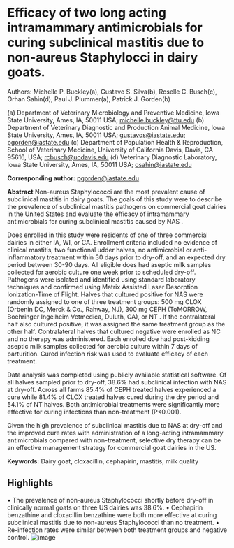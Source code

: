 # Efficacy of two long acting intramammary antimicrobials for curing subclinical mastitis due to non-aureus Staphylocci in dairy goats.

Authors: Michelle P. Buckley(a), Gustavo S. Silva(b), Roselle C. Busch(c), Orhan Sahin(d), Paul J. Plummer(a), Patrick J. Gorden(b)

(a) Department of Veterinary Microbiology and Preventive Medicine, Iowa State University, Ames, IA, 50011 USA; michelle.buckley@ttu.edu
(b) Department of Veterinary Diagnostic and Production Animal Medicine, Iowa State University, Ames, IA, 50011 USA; gustavos@iastate.edu; pgorden@iastate.edu
(c) Department of Population Health & Reproduction, School of Veterinary Medicine, University of California Davis, Davis, CA 95616, USA; rcbusch@ucdavis.edu
(d) Veterinary Diagnostic Laboratory, Iowa State University, Ames, IA, 50011 USA; osahin@iastate.edu

**Corresponding author:** pgorden@iastate.edu

**Abstract**
Non-aureus Staphylococci are the most prevalent cause of subclinical mastitis in dairy goats. The goals of this study were to describe the prevalence of subclinical mastitis pathogens on commercial goat dairies in the United States and evaluate the efficacy of intramammary antimicrobials for curing subclinical mastitis caused by NAS . 

Does enrolled in this study were residents of one of three commercial dairies in either IA, WI, or CA. Enrollment criteria included no evidence of clinical mastitis, two functional udder halves, no antimicrobial or anti-inflammatory treatment within 30 days prior to dry-off, and an expected dry period between 30-90 days. All eligible does had aseptic milk samples collected for aerobic culture one week prior to scheduled dry-off. Pathogens were isolated and identified using standard laboratory techniques and confirmed using Matrix Assisted Laser Desorption Ionization-Time of Flight. Halves that cultured positive for NAS were randomly assigned to one of three treatment groups: 500 mg CLOX  (Orbenin DC, Merck & Co., Rahway, NJ), 300 mg CEPH  (ToMORROW, Boehringer Ingelheim Vetmedica, Duluth, GA), or NT . If the contralateral half also cultured positive, it was assigned the same treatment group as the other half. Contralateral halves that cultured negative were enrolled as NC  and no therapy was administered. Each enrolled doe had post-kidding aseptic milk samples collected for aerobic culture within 7 days of parturition. Cured infection risk was used to evaluate efficacy of each treatment.

Data analysis was completed using publicly available statistical software. Of all halves sampled prior to dry-off, 38.6% had subclinical infection with NAS at dry-off. Across all farms 85.4% of CEPH treated halves experienced a cure while 81.4% of CLOX treated halves cured during the dry period and 54.1% of NT halves. Both antimicrobial treatments were significantly more effective for curing infections than non-treatment (P<0.001).

Given the high prevalence of subclinical mastitis due to NAS at dry-off and the improved cure rates with administration of a long-acting intramammary antimicrobials compared with non-treatment, selective dry therapy can be an effective management strategy for commercial goat dairies in the US.

**Keywords:** Dairy goat, cloxacillin, cephapirin, mastitis, milk quality

## Highlights
•	The prevalence of non-aureus Staphylococci shortly before dry-off in clinically normal goats on three US dairies was 38.6%.
•	Cephapirin benzathine and cloxacillin benzathine were both more effective at curing subclinical mastitis due to non-aureus Staphylococci than no treatment.
•	Re-infection rates were similar between both treatment groups and negative control.
![image](https://github.com/user-attachments/assets/4b36c0ed-1049-4347-b5b8-4d113ecb0b5e)

